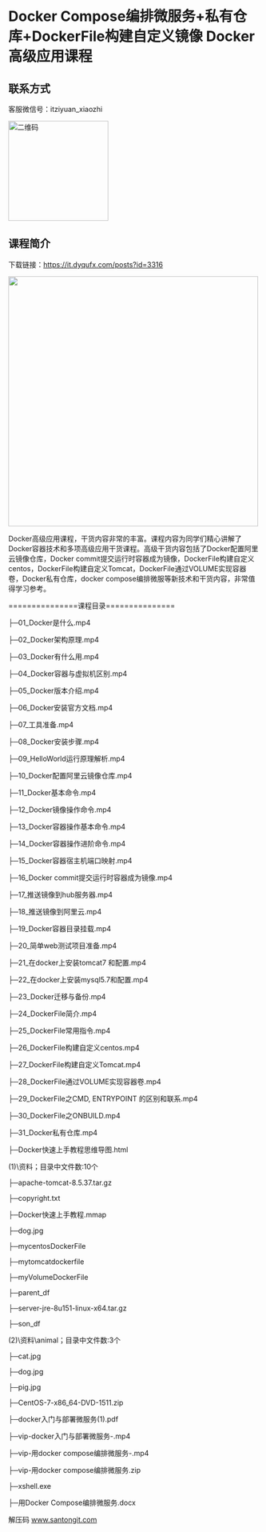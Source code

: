 # Docker Compose编排微服务+私有仓库+DockerFile构建自定义镜像 Docker高级应用课程

## 联系方式

客服微信号：itziyuan_xiaozhi

<img src="https://ziyuanyun.oss-cn-guangzhou.aliyuncs.com/common/20240614073449/666b82192834a.jpg" width="200" height="200" alt="二维码">

## 课程简介

下载链接：https://it.dyqufx.com/posts?id=3316

<img src="https://ziyuanyun.oss-cn-guangzhou.aliyuncs.com/yun/20240515185121/664493a9b98dd.jpg" width="500" alt="">

  Docker高级应用课程，干货内容非常的丰富。课程内容为同学们精心讲解了Docker容器技术和多项高级应用干货课程。高级干货内容包括了Docker配置阿里云镜像仓库，Docker commit提交运行时容器成为镜像，DockerFile构建自定义centos，DockerFile构建自定义Tomcat，DockerFile通过VOLUME实现容器卷，Docker私有仓库，docker compose编排微服等新技术和干货内容，非常值得学习参考。

 ===============课程目录===============

 ├─01_Docker是什么.mp4

 ├─02_Docker架构原理.mp4

 ├─03_Docker有什么用.mp4

 ├─04_Docker容器与虚拟机区别.mp4

 ├─05_Docker版本介绍.mp4

 ├─06_Docker安装官方文档.mp4

 ├─07_工具准备.mp4

 ├─08_Docker安装步骤.mp4

 ├─09_HelloWorld运行原理解析.mp4

 ├─10_Docker配置阿里云镜像仓库.mp4

 ├─11_Docker基本命令.mp4

 ├─12_Docker镜像操作命令.mp4

 ├─13_Docker容器操作基本命令.mp4

 ├─14_Docker容器操作进阶命令.mp4

 ├─15_Docker容器宿主机端口映射.mp4

 ├─16_Docker commit提交运行时容器成为镜像.mp4

 ├─17_推送镜像到hub服务器.mp4

 ├─18_推送镜像到阿里云.mp4

 ├─19_Docker容器目录挂载.mp4

 ├─20_简单web测试项目准备.mp4

 ├─21_在docker上安装tomcat7 和配置.mp4

 ├─22_在docker上安装mysql5.7和配置.mp4

 ├─23_Docker迁移与备份.mp4

 ├─24_DockerFile简介.mp4

 ├─25_DockerFile常用指令.mp4

 ├─26_DockerFile构建自定义centos.mp4

 ├─27_DockerFile构建自定义Tomcat.mp4

 ├─28_DockerFile通过VOLUME实现容器卷.mp4

 ├─29_DockerFile之CMD, ENTRYPOINT 的区别和联系.mp4

 ├─30_DockerFile之ONBUILD.mp4

 ├─31_Docker私有仓库.mp4

 ├─Docker快速上手教程思维导图.html

 (1)\资料；目录中文件数:10个

 ├─apache-tomcat-8.5.37.tar.gz

 ├─copyright.txt

 ├─Docker快速上手教程.mmap

 ├─dog.jpg

 ├─mycentosDockerFile

 ├─mytomcatdockerfile

 ├─myVolumeDockerFile

 ├─parent_df

 ├─server-jre-8u151-linux-x64.tar.gz

 ├─son_df

 (2)\资料\animal；目录中文件数:3个

 ├─cat.jpg

 ├─dog.jpg

 ├─pig.jpg

 ├─CentOS-7-x86_64-DVD-1511.zip

 ├─docker入门与部署微服务(1).pdf

 ├─vip-docker入门与部署微服务-.mp4

 ├─vip-用docker compose编排微服务-.mp4

 ├─vip-用docker compose编排微服务.zip

 ├─xshell.exe

 ├─用Docker Compose编排微服务.docx

 解压码 www.santongit.com  